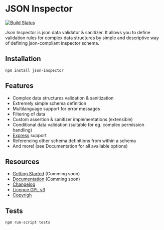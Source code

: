# JSON Inspector

[![Build Status](https://travis-ci.org/fogine/json-inspector.svg?branch=master)](https://travis-ci.org/fogine/json-inspector)  

Json Inspector is json data validator & sanitizer. It allows you to define validation rules for complex data structures by simple and descriptive way of defining json-compliant inspector schema.

Installation
----------------------
`npm install json-inspector`



Features
----------------------
* Complex data structures validation & sanitization
* Extremely simple schema definition
* Multilanguage support for error messages
* Filtering of data
* Custom assertion & sanitizer implementations (extensible)
* Conditional data validation (suitable for eg. complex permission handling)
* [Express](http://expressjs.com/) support
* Referencing other schema definitions from within a schema
* And more! (see Documentation for all available options)

Resources
-------------------
* [Getting Started]() (Comming soon)
* [Documentation]() (Comming soon)
* [Changelog](./CHANGELOG.md)
* [Licence GPL v3](./LICENSE)
* [Copyrigh](./COPYRIGHT)

Tests
-------------------

`npm run-script tests`
